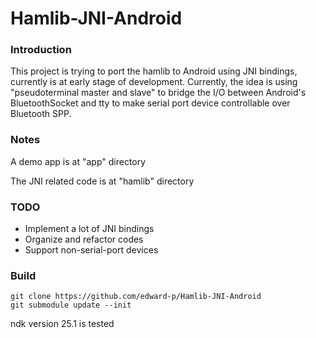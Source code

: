 # Hamlib-JNI-Android


### Introduction

This project is trying to port the hamlib to Android using JNI bindings, currently is at early stage of development.
Currently, the idea is using "pseudoterminal master and slave" to bridge the I/O between Android's BluetoothSocket and tty to make serial port device controllable over Bluetooth SPP.

### Notes

A demo app is at "app" directory

The JNI related code is at "hamlib" directory

### TODO

- Implement a lot of JNI bindings
- Organize and refactor codes
- Support non-serial-port devices

### Build

```
git clone https://github.com/edward-p/Hamlib-JNI-Android
git submodule update --init
```


ndk version 25.1 is tested
